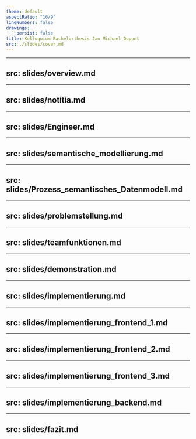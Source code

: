 ```yaml
---
theme: default
aspectRatio: "16/9"
lineNumbers: false
drawings:
    persist: false
title: Kolloquium Bachelorthesis Jan Michael Dupont
src: ./slides/cover.md
---
```


---
src: slides/overview.md
---

---
src: slides/notitia.md
---

---
src: slides/Engineer.md
---

---
src: slides/semantische_modellierung.md
---

---
src: slides/Prozess_semantisches_Datenmodell.md
---

---
src: slides/problemstellung.md
---

---
src: slides/teamfunktionen.md
---

---
src: slides/demonstration.md
---

---
src: slides/implementierung.md
---

---
src: slides/implementierung_frontend_1.md
---

---
src: slides/implementierung_frontend_2.md
---

---
src: slides/implementierung_frontend_3.md
---

---
src: slides/implementierung_backend.md
---

---
src: slides/fazit.md
---